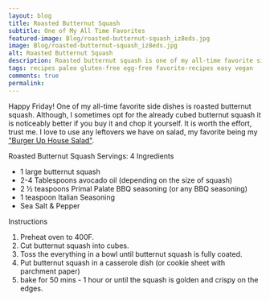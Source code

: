 ```yaml
---
layout: blog
title: Roasted Butternut Squash
subtitle: One of My All Time Favorites
featured-image: Blog/roasted-butternut-squash_iz8eds.jpg
image: Blog/roasted-butternut-squash_iz8eds.jpg
alt: Roasted Butternut Squash
description: Roasted butternut squash is one of my all-time favorite side dishes. Although, I sometimes opt for the already cubed butternut squash it is noticeably better if you buy it and chop it yourself. It’s worth the effort, trust me. I love to use any leftovers we have on salad, my favorite being my “Burger Up” house salad.
tags: recipes paleo gluten-free egg-free favorite-recipes easy vegan
comments: true
permalink:
---
```

Happy Friday! One of my all-time favorite side dishes is roasted butternut squash. Although, I sometimes opt for the already cubed butternut squash it is noticeably better if you buy it and chop it yourself. It is worth the effort, trust me. I love to use any leftovers we have on salad, my favorite being my ["Burger Up House Salad"](/2020/03/06/Burger-Up-Salad/).

Roasted Butternut Squash
Servings: 4
Ingredients
* 1 large butternut squash
* 2-4 Tablespoons avocado oil (depending on the size of squash)
* 2 ½ teaspoons Primal Palate BBQ seasoning (or any BBQ seasoning)
* 1 teaspoon Italian Seasoning
* Sea Salt & Pepper

Instructions
1. Preheat oven to 400F.
2. Cut butternut squash into cubes.
3. Toss the everything in a bowl until butternut squash is fully coated.
4. Put butternut squash in a casserole dish (or cookie sheet with parchment paper)
5. bake for 50 mins - 1 hour or until the squash is golden and crispy on the edges.
